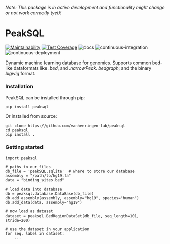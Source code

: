 *Note: This package is in active development and functionality might change or not work correctly (yet)!*

# PeakSQL

[![Maintainability](https://api.codeclimate.com/v1/badges/d5f1443a164eb0d64d33/maintainability)](https://codeclimate.com/github/vanheeringen-lab/peaksql/maintainability)
[![Test Coverage](https://api.codeclimate.com/v1/badges/d5f1443a164eb0d64d33/test_coverage)](https://codeclimate.com/github/vanheeringen-lab/peaksql/test_coverage)
![docs](https://github.com/vanheeringen-lab/peaksql/workflows/docs/badge.svg?branch=master)
![continuous-integration](https://github.com/vanheeringen-lab/peaksql/workflows/continuous-integration/badge.svg?branch=master)
![continuous-deployment](https://github.com/vanheeringen-lab/peaksql/workflows/continuous-deployment/badge.svg?branch=master)

Dynamic machine learning database for genomics. Supports common bed-like dataformats like *.bed*, and *.narrowPeak*. *bedgraph*; and the binary *bigwig* format. 

### Installation
PeakSQL can be installed through pip:
```
pip install peaksql
```
Or installed from source:
```
git clone https://github.com/vanheeringen-lab/peaksql
cd peaksql
pip install .
```

### Getting started
```
import peaksql

# paths to our files
db_file = 'peakSQL.sqlite'  # where to store our database
assembly = "/path/to/hg19.fa"
data = "binding_sites.bed"

# load data into database
db = peaksql.database.DataBase(db_file)
db.add_assembly(assembly, assembly="hg19", species="human")
db.add_data(data, assembly="hg19")

# now load as dataset
dataset = peaksql.BedRegionDataSet(db_file, seq_length=101, stride=200)

# use the dataset in your application
for seq, label in dataset:
    ...
```
